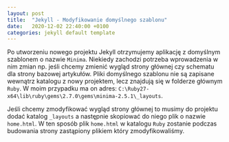 ```yaml
---
layout: post
title:  "Jekyll - Modyfikowanie domyślnego szablonu"
date:   2020-12-02 22:40:00 +0100
categories: jekyll default template
---
```

Po utworzeniu nowego projektu Jekyll otrzymujemy aplikację z domyślnym szablonem o nazwie `Minima`. Niekiedy zachodzi potrzeba wprowadzenia w nim zmian np. jeśli chcemy zmienić wygląd strony głównej czy schematu dla strony bazowej artykułów. Pliki domyślnego szablonu nie są zapisane wewnątrz katalogu z nowy projektem, lecz znajdują się w folderze głównym `Ruby`. W moim przypadku ma on adres: `C:\Ruby27-x64\lib\ruby\gems\2.7.0\gems\minima-2.5.1\_layouts`.

Jeśli chcemy zmodyfikować wygląd strony głównej to musimy do projektu dodać katalog `_layouts` a następnie skopiować do niego plik o nazwie `home.html`. W ten sposób plik `home.html` w katalogu `Ruby` zostanie podczas budowania strony zastąpiony plikiem który zmodyfikowaliśmy.